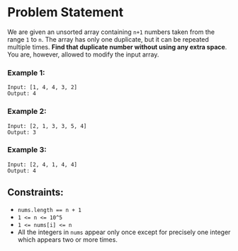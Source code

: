 # Problem Statement

We are given an unsorted array containing `n+1` numbers taken from the range `1` to `n`. The array has only one duplicate, but it can be repeated multiple times. **Find that duplicate number without using any extra space**. You are, however, allowed to modify the input array.

### Example 1:
```
Input: [1, 4, 4, 3, 2]
Output: 4
```

### Example 2:
```
Input: [2, 1, 3, 3, 5, 4]
Output: 3
```

### Example 3:
```
Input: [2, 4, 1, 4, 4]
Output: 4
```

## Constraints:

- `nums.length == n + 1`
- `1 <= n <= 10^5`
- `1 <= nums[i] <= n`
- All the integers in `nums` appear only once except for precisely one integer which appears two or more times.